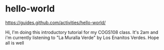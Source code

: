 # hello-world
https://guides.github.com/activities/hello-world/

Hi, 
I'm doing this introductory tutorial for my COGS108 class. 
It's 2am and i'm currently listening to "La Muralla Verde" by Los Enanitos Verdes.
Hope all is well
